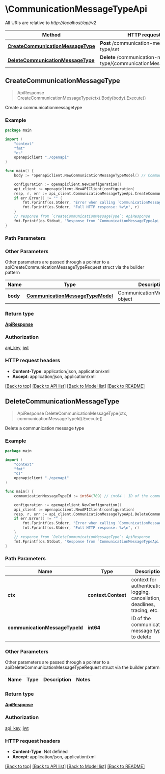 # \CommunicationMessageTypeApi

All URIs are relative to *http://localhost/api/v2*

Method | HTTP request | Description
------------- | ------------- | -------------
[**CreateCommunicationMessageType**](CommunicationMessageTypeApi.md#CreateCommunicationMessageType) | **Post** /communication-message-type/set | Create a communicationmessagetype
[**DeleteCommunicationMessageType**](CommunicationMessageTypeApi.md#DeleteCommunicationMessageType) | **Delete** /communication-message-type/{communicationMessageTypeId} | Delete a communication message type



## CreateCommunicationMessageType

> ApiResponse CreateCommunicationMessageType(ctx).Body(body).Execute()

Create a communicationmessagetype



### Example

```go
package main

import (
    "context"
    "fmt"
    "os"
    openapiclient "./openapi"
)

func main() {
    body := *openapiclient.NewCommunicationMessageTypeModel() // CommunicationMessageTypeModel | CommunicationMessageType object

    configuration := openapiclient.NewConfiguration()
    api_client := openapiclient.NewAPIClient(configuration)
    resp, r, err := api_client.CommunicationMessageTypeApi.CreateCommunicationMessageType(context.Background()).Body(body).Execute()
    if err.Error() != "" {
        fmt.Fprintf(os.Stderr, "Error when calling `CommunicationMessageTypeApi.CreateCommunicationMessageType``: %v\n", err)
        fmt.Fprintf(os.Stderr, "Full HTTP response: %v\n", r)
    }
    // response from `CreateCommunicationMessageType`: ApiResponse
    fmt.Fprintf(os.Stdout, "Response from `CommunicationMessageTypeApi.CreateCommunicationMessageType`: %v\n", resp)
}
```

### Path Parameters



### Other Parameters

Other parameters are passed through a pointer to a apiCreateCommunicationMessageTypeRequest struct via the builder pattern


Name | Type | Description  | Notes
------------- | ------------- | ------------- | -------------
 **body** | [**CommunicationMessageTypeModel**](CommunicationMessageTypeModel.md) | CommunicationMessageType object | 

### Return type

[**ApiResponse**](ApiResponse.md)

### Authorization

[api_key](../README.md#api_key), [jwt](../README.md#jwt)

### HTTP request headers

- **Content-Type**: application/json, application/xml
- **Accept**: application/json, application/xml

[[Back to top]](#) [[Back to API list]](../README.md#documentation-for-api-endpoints)
[[Back to Model list]](../README.md#documentation-for-models)
[[Back to README]](../README.md)


## DeleteCommunicationMessageType

> ApiResponse DeleteCommunicationMessageType(ctx, communicationMessageTypeId).Execute()

Delete a communication message type



### Example

```go
package main

import (
    "context"
    "fmt"
    "os"
    openapiclient "./openapi"
)

func main() {
    communicationMessageTypeId := int64(789) // int64 | ID of the communication message type to delete

    configuration := openapiclient.NewConfiguration()
    api_client := openapiclient.NewAPIClient(configuration)
    resp, r, err := api_client.CommunicationMessageTypeApi.DeleteCommunicationMessageType(context.Background(), communicationMessageTypeId).Execute()
    if err.Error() != "" {
        fmt.Fprintf(os.Stderr, "Error when calling `CommunicationMessageTypeApi.DeleteCommunicationMessageType``: %v\n", err)
        fmt.Fprintf(os.Stderr, "Full HTTP response: %v\n", r)
    }
    // response from `DeleteCommunicationMessageType`: ApiResponse
    fmt.Fprintf(os.Stdout, "Response from `CommunicationMessageTypeApi.DeleteCommunicationMessageType`: %v\n", resp)
}
```

### Path Parameters


Name | Type | Description  | Notes
------------- | ------------- | ------------- | -------------
**ctx** | **context.Context** | context for authentication, logging, cancellation, deadlines, tracing, etc.
**communicationMessageTypeId** | **int64** | ID of the communication message type to delete | 

### Other Parameters

Other parameters are passed through a pointer to a apiDeleteCommunicationMessageTypeRequest struct via the builder pattern


Name | Type | Description  | Notes
------------- | ------------- | ------------- | -------------


### Return type

[**ApiResponse**](ApiResponse.md)

### Authorization

[api_key](../README.md#api_key), [jwt](../README.md#jwt)

### HTTP request headers

- **Content-Type**: Not defined
- **Accept**: application/json, application/xml

[[Back to top]](#) [[Back to API list]](../README.md#documentation-for-api-endpoints)
[[Back to Model list]](../README.md#documentation-for-models)
[[Back to README]](../README.md)

